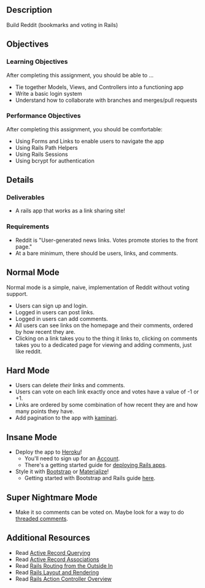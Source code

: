 ## Description

Build Reddit (bookmarks and voting in Rails)

## Objectives

### Learning Objectives

After completing this assignment, you should be able to ...

* Tie together Models, Views, and Controllers into a functioning app
* Write a basic login system
* Understand how to collaborate with branches and merges/pull requests

### Performance Objectives

After completing this assignment, you should be comfortable:

* Using Forms and Links to enable users to navigate the app
* Using Rails Path Helpers
* Using Rails Sessions
* Using bcrypt for authentication

## Details

### Deliverables

* A rails app that works as a link sharing site!

### Requirements

* Reddit is "User-generated news links. Votes promote stories to the front page."
* At a bare minimum, there should be users, links, and comments.

## Normal Mode

Normal mode is a simple, naive, implementation of Reddit without voting support.

* Users can sign up and login.
* Logged in users can post links.
* Logged in users can add comments.
* All users can see links on the homepage and their comments, ordered by how recent they are.
* Clicking on a link takes you to the thing it links to,
  clicking on comments takes you to a dedicated page for viewing and adding comments, just like reddit.

## Hard Mode

* Users can delete *their* links and comments.
* Users can vote on each link exactly once and votes have a value of -1 or +1.
* Links are ordered by some combination of how recent they are and how many points they have.
* Add pagination to the app with [kaminari][kaminari].

[kaminari]: https://github.com/amatsuda/kaminari

## Insane Mode

* Deploy the app to [Heroku](http://heroku.com)!
  * You'll need to sign up for an [Account](https://signup.heroku.com/login).
  * There's a getting started guide for [deploying Rails apps][heroku-rails4].
* Style it with [Bootstrap][bootstrap] or [Materialize][materialize]!
  * Getting started with Bootstrap and Rails guide [here](https://www.railstutorial.org/book/filling_in_the_layout).

[bootstrap]: https://getbootstrap.com/
[materialize]: https://materializecss.com/
[heroku-rails4]: https://devcenter.heroku.com/articles/getting-started-with-rails4

## Super Nightmare Mode

* Make it so comments can be voted on. Maybe look for a way to do [threaded comments][threaded].

[threaded]: http://en.wikipedia.org/wiki/Conversation_threading

## Additional Resources

* Read [Active Record Querying](http://guides.rubyonrails.org/active_record_querying.html)
* Read [Active Record Associations](http://guides.rubyonrails.org/association_basics.html)
* Read [Rails Routing from the Outside In](http://guides.rubyonrails.org/routing.html)
* Read [Rails Layout and Rendering](http://guides.rubyonrails.org/layouts_and_rendering.html)
* Read [Rails Action Controller Overview](http://guides.rubyonrails.org/action_controller_overview.html)
